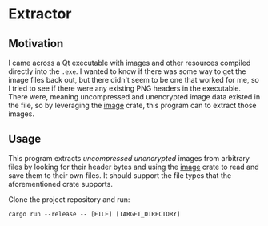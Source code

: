 # Extractor
## Motivation
I came across a Qt executable with images and other resources compiled directly into the `.exe`.
I wanted to know if there was some way to get the image files back out, but there didn't seem
to be one that worked for me, so I tried to see if there were any existing PNG headers in the
executable. There were, meaning uncompressed and unencrypted image data existed in the file,
so by leveraging the [image](https://github.com/image-rs/image/) crate, this program can to extract those images.

## Usage
This program extracts *uncompressed unencrypted* images from arbitrary files by looking for
their header bytes and using the [image](https://github.com/image-rs/image/) crate to read and save them to their own files. It should support the file types that the aforementioned crate supports.

Clone the project repository and run:
```
cargo run --release -- [FILE] [TARGET_DIRECTORY]
```